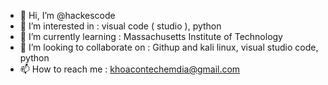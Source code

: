 - 👋 Hi, I’m @hackescode
- 👀 I’m interested in : visual code ( studio ), python
- 🌱 I’m currently learning : Massachusetts Institute of Technology
- 💞️ I’m looking to collaborate on : Githup and kali linux, visual studio code, python
- 📫 How to reach me : khoacontechemdia@gmail.com

<!---
hackescode/hackescode is a ✨ special ✨ repository because its `README.md` (this file) appears on your GitHub profile.
You can click the Preview link to take a look at your changes.
--->

